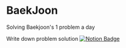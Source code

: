 # BaekJoon
Solving Baekjoon's 1 problem a day

Write down problem solution 
[![Notion Badge](https://img.shields.io/badge/-Notion-92a8d1?logo=notion&logoColor=white&link=https://www.notion.so/Bio-105b3e3de6de49f0babd3c9e4f3e3c75)](https://www.notion.so/BaekJoon-Study-2043ab70a0b980b38f9cdc5bbe67f45a?source=copy_link)</b>
